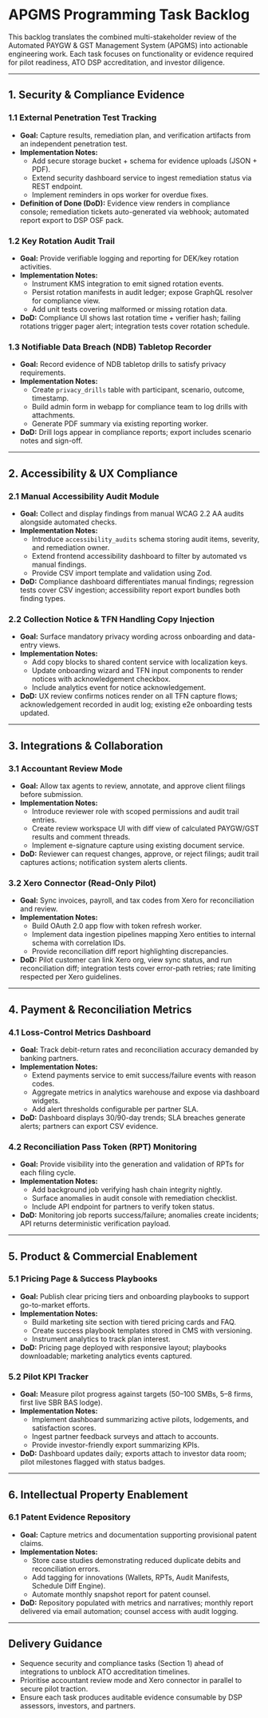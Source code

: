 # APGMS Programming Task Backlog

This backlog translates the combined multi-stakeholder review of the Automated PAYGW & GST Management System (APGMS) into actionable engineering work. Each task focuses on functionality or evidence required for pilot readiness, ATO DSP accreditation, and investor diligence.

---

## 1. Security & Compliance Evidence

### 1.1 External Penetration Test Tracking
- **Goal:** Capture results, remediation plan, and verification artifacts from an independent penetration test.
- **Implementation Notes:**
  - Add secure storage bucket + schema for evidence uploads (JSON + PDF).
  - Extend security dashboard service to ingest remediation status via REST endpoint.
  - Implement reminders in ops worker for overdue fixes.
- **Definition of Done (DoD):** Evidence view renders in compliance console; remediation tickets auto-generated via webhook; automated report export to DSP OSF pack.

### 1.2 Key Rotation Audit Trail
- **Goal:** Provide verifiable logging and reporting for DEK/key rotation activities.
- **Implementation Notes:**
  - Instrument KMS integration to emit signed rotation events.
  - Persist rotation manifests in audit ledger; expose GraphQL resolver for compliance view.
  - Add unit tests covering malformed or missing rotation data.
- **DoD:** Compliance UI shows last rotation time + verifier hash; failing rotations trigger pager alert; integration tests cover rotation schedule.

### 1.3 Notifiable Data Breach (NDB) Tabletop Recorder
- **Goal:** Record evidence of NDB tabletop drills to satisfy privacy requirements.
- **Implementation Notes:**
  - Create `privacy_drills` table with participant, scenario, outcome, timestamp.
  - Build admin form in webapp for compliance team to log drills with attachments.
  - Generate PDF summary via existing reporting worker.
- **DoD:** Drill logs appear in compliance reports; export includes scenario notes and sign-off.

---

## 2. Accessibility & UX Compliance

### 2.1 Manual Accessibility Audit Module
- **Goal:** Collect and display findings from manual WCAG 2.2 AA audits alongside automated checks.
- **Implementation Notes:**
  - Introduce `accessibility_audits` schema storing audit items, severity, and remediation owner.
  - Extend frontend accessibility dashboard to filter by automated vs manual findings.
  - Provide CSV import template and validation using Zod.
- **DoD:** Compliance dashboard differentiates manual findings; regression tests cover CSV ingestion; accessibility report export bundles both finding types.

### 2.2 Collection Notice & TFN Handling Copy Injection
- **Goal:** Surface mandatory privacy wording across onboarding and data-entry views.
- **Implementation Notes:**
  - Add copy blocks to shared content service with localization keys.
  - Update onboarding wizard and TFN input components to render notices with acknowledgement checkbox.
  - Include analytics event for notice acknowledgement.
- **DoD:** UX review confirms notices render on all TFN capture flows; acknowledgement recorded in audit log; existing e2e onboarding tests updated.

---

## 3. Integrations & Collaboration

### 3.1 Accountant Review Mode
- **Goal:** Allow tax agents to review, annotate, and approve client filings before submission.
- **Implementation Notes:**
  - Introduce reviewer role with scoped permissions and audit trail entries.
  - Create review workspace UI with diff view of calculated PAYGW/GST results and comment threads.
  - Implement e-signature capture using existing document service.
- **DoD:** Reviewer can request changes, approve, or reject filings; audit trail captures actions; notification system alerts clients.

### 3.2 Xero Connector (Read-Only Pilot)
- **Goal:** Sync invoices, payroll, and tax codes from Xero for reconciliation and review.
- **Implementation Notes:**
  - Build OAuth 2.0 app flow with token refresh worker.
  - Implement data ingestion pipelines mapping Xero entities to internal schema with correlation IDs.
  - Provide reconciliation diff report highlighting discrepancies.
- **DoD:** Pilot customer can link Xero org, view sync status, and run reconciliation diff; integration tests cover error-path retries; rate limiting respected per Xero guidelines.

---

## 4. Payment & Reconciliation Metrics

### 4.1 Loss-Control Metrics Dashboard
- **Goal:** Track debit-return rates and reconciliation accuracy demanded by banking partners.
- **Implementation Notes:**
  - Extend payments service to emit success/failure events with reason codes.
  - Aggregate metrics in analytics warehouse and expose via dashboard widgets.
  - Add alert thresholds configurable per partner SLA.
- **DoD:** Dashboard displays 30/90-day trends; SLA breaches generate alerts; partners can export CSV evidence.

### 4.2 Reconciliation Pass Token (RPT) Monitoring
- **Goal:** Provide visibility into the generation and validation of RPTs for each filing cycle.
- **Implementation Notes:**
  - Add background job verifying hash chain integrity nightly.
  - Surface anomalies in audit console with remediation checklist.
  - Include API endpoint for partners to verify token status.
- **DoD:** Monitoring job reports success/failure; anomalies create incidents; API returns deterministic verification payload.

---

## 5. Product & Commercial Enablement

### 5.1 Pricing Page & Success Playbooks
- **Goal:** Publish clear pricing tiers and onboarding playbooks to support go-to-market efforts.
- **Implementation Notes:**
  - Build marketing site section with tiered pricing cards and FAQ.
  - Create success playbook templates stored in CMS with versioning.
  - Instrument analytics to track plan interest.
- **DoD:** Pricing page deployed with responsive layout; playbooks downloadable; marketing analytics events captured.

### 5.2 Pilot KPI Tracker
- **Goal:** Measure pilot progress against targets (50–100 SMBs, 5–8 firms, first live SBR BAS lodge).
- **Implementation Notes:**
  - Implement dashboard summarizing active pilots, lodgements, and satisfaction scores.
  - Ingest partner feedback surveys and attach to accounts.
  - Provide investor-friendly export summarizing KPIs.
- **DoD:** Dashboard updates daily; exports attach to investor data room; pilot milestones flagged with status badges.

---

## 6. Intellectual Property Enablement

### 6.1 Patent Evidence Repository
- **Goal:** Capture metrics and documentation supporting provisional patent claims.
- **Implementation Notes:**
  - Store case studies demonstrating reduced duplicate debits and reconciliation errors.
  - Add tagging for innovations (Wallets, RPTs, Audit Manifests, Schedule Diff Engine).
  - Automate monthly snapshot report for patent counsel.
- **DoD:** Repository populated with metrics and narratives; monthly report delivered via email automation; counsel access with audit logging.

---

## Delivery Guidance
- Sequence security and compliance tasks (Section 1) ahead of integrations to unblock ATO accreditation timelines.
- Prioritise accountant review mode and Xero connector in parallel to secure pilot traction.
- Ensure each task produces auditable evidence consumable by DSP assessors, investors, and partners.

